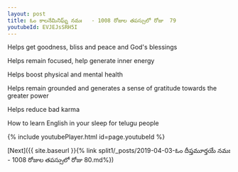 ```yaml
---
layout: post
title: ఓం కాలనేమినిఘ్న్ నమః   - 1008 రోజుల తపస్సులో రోజు  79
youtubeId: EVJEJsSRH5I
---
```

 
 
Helps get goodness, bliss and peace and God's blessings
 
Helps remain focused, help generate inner energy 
 
Helps boost physical and mental health 
 
Helps remain grounded and generates a sense of gratitude towards the greater power 
 
Helps reduce bad karma
 
How to learn English in your sleep for telugu people
 
 
 
 


{% include youtubePlayer.html id=page.youtubeId %}
 
[Next]({{ site.baseurl }}{% link split1/_posts/2019-04-03-ఓం దీప్తమూర్తయే నమః   - 1008 రోజుల తపస్సులో రోజు  80.md%})
 
